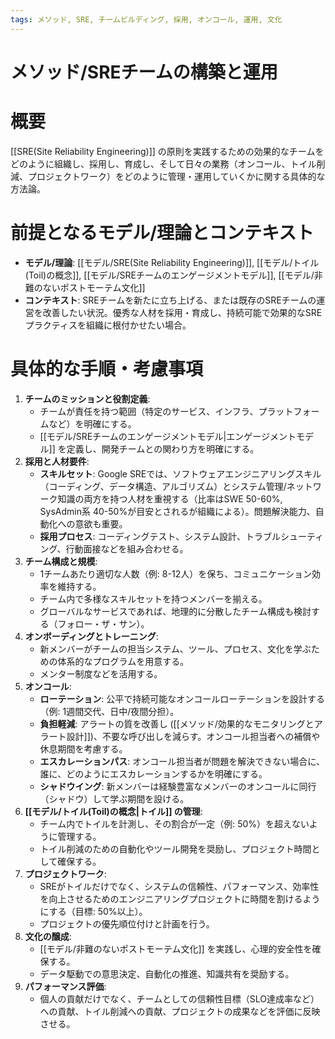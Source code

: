 ```yaml
---
tags: メソッド, SRE, チームビルディング, 採用, オンコール, 運用, 文化
---
```

# メソッド/SREチームの構築と運用

# 概要
[[SRE(Site Reliability Engineering)]] の原則を実践するための効果的なチームをどのように組織し、採用し、育成し、そして日々の業務（オンコール、トイル削減、プロジェクトワーク）をどのように管理・運用していくかに関する具体的な方法論。

# 前提となるモデル/理論とコンテキスト
* **モデル/理論**: [[モデル/SRE(Site Reliability Engineering)]], [[モデル/トイル(Toil)の概念]], [[モデル/SREチームのエンゲージメントモデル]], [[モデル/非難のないポストモーテム文化]]
* **コンテキスト**: SREチームを新たに立ち上げる、または既存のSREチームの運営を改善したい状況。優秀な人材を採用・育成し、持続可能で効果的なSREプラクティスを組織に根付かせたい場合。

# 具体的な手順・考慮事項
1.  **チームのミッションと役割定義**:
    * チームが責任を持つ範囲（特定のサービス、インフラ、プラットフォームなど）を明確にする。
    * [[モデル/SREチームのエンゲージメントモデル|エンゲージメントモデル]] を定義し、開発チームとの関わり方を明確にする。
2.  **採用と人材要件**:
    * **スキルセット**: Google SREでは、ソフトウェアエンジニアリングスキル（コーディング、データ構造、アルゴリズム）とシステム管理/ネットワーク知識の両方を持つ人材を重視する（比率はSWE 50-60%, SysAdmin系 40-50%が目安とされるが組織による）。問題解決能力、自動化への意欲も重要。
    * **採用プロセス**: コーディングテスト、システム設計、トラブルシューティング、行動面接などを組み合わせる。
3.  **チーム構成と規模**:
    * 1チームあたり適切な人数（例: 8-12人）を保ち、コミュニケーション効率を維持する。
    * チーム内で多様なスキルセットを持つメンバーを揃える。
    * グローバルなサービスであれば、地理的に分散したチーム構成も検討する（フォロー・ザ・サン）。
4.  **オンボーディングとトレーニング**:
    * 新メンバーがチームの担当システム、ツール、プロセス、文化を学ぶための体系的なプログラムを用意する。
    * メンター制度などを活用する。
5.  **オンコール**:
    * **ローテーション**: 公平で持続可能なオンコールローテーションを設計する（例: 1週間交代、日中/夜間分担）。
    * **負担軽減**: アラートの質を改善し ([[メソッド/効果的なモニタリングとアラート設計]])、不要な呼び出しを減らす。オンコール担当者への補償や休息期間を考慮する。
    * **エスカレーションパス**: オンコール担当者が問題を解決できない場合に、誰に、どのようにエスカレーションするかを明確にする。
    * **シャドウイング**: 新メンバーは経験豊富なメンバーのオンコールに同行（シャドウ）して学ぶ期間を設ける。
6.  **[[モデル/トイル(Toil)の概念|トイル]] の管理**:
    * チーム内でトイルを計測し、その割合が一定（例: 50%）を超えないように管理する。
    * トイル削減のための自動化やツール開発を奨励し、プロジェクト時間として確保する。
7.  **プロジェクトワーク**:
    * SREがトイルだけでなく、システムの信頼性、パフォーマンス、効率性を向上させるためのエンジニアリングプロジェクトに時間を割けるようにする（目標: 50%以上）。
    * プロジェクトの優先順位付けと計画を行う。
8.  **文化の醸成**:
    * [[モデル/非難のないポストモーテム文化]] を実践し、心理的安全性を確保する。
    * データ駆動での意思決定、自動化の推進、知識共有を奨励する。
9.  **パフォーマンス評価**:
    * 個人の貢献だけでなく、チームとしての信頼性目標（SLO達成率など）への貢献、トイル削減への貢献、プロジェクトの成果などを評価に反映させる。